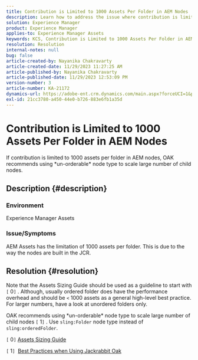 ```yaml
---
title: Contribution is Limited to 1000 Assets Per Folder in AEM Nodes
description: Learn how to address the issue where contribution is limited to 1000 assets per folder in AEM nodes.
solution: Experience Manager
product: Experience Manager
applies-to: Experience Manager Assets
keywords: KCS, Contribution is Limited to 1000 Assets Per Folder in AEM Nodes
resolution: Resolution
internal-notes: null
bug: false
article-created-by: Nayanika Chakravarty
article-created-date: 11/29/2023 11:27:25 AM
article-published-by: Nayanika Chakravarty
article-published-date: 11/29/2023 12:53:09 PM
version-number: 3
article-number: KA-21172
dynamics-url: https://adobe-ent.crm.dynamics.com/main.aspx?forceUCI=1&pagetype=entityrecord&etn=knowledgearticle&id=596a573e-aa8e-ee11-8179-6045bd006239
exl-id: 21cc3780-a450-44e0-b726-883e6fb1a35d
---
```

# Contribution is Limited to 1000 Assets Per Folder in AEM Nodes


If contribution is limited to 1000 assets per folder in AEM nodes, OAK recommends using \*un-orderable\* node type to scale large number of child nodes.

## Description {#description}


### <b>Environment</b>

Experience Manager Assets



### <b>Issue/Symptoms</b>

AEM Assets has the limitation of 1000 assets per folder. This is due to the way the nodes are built in the JCR.


## Resolution {#resolution}


Note that the Assets Sizing Guide should be used as a guideline to start with `[` 0`]` . Although, usually ordered folder does have the performance overhead and should be `<`  1000 assets as a general high-level best practice. For larger numbers, have a look at unordered folders only.

OAK recommends using \*un-orderable\* node type to scale large number of child nodes `[` 1`]` . Use `sling:Folder` node type instead of `sling:orderedFolder`.

`[` 0`]`  [Assets Sizing Guide](https://experienceleague.adobe.com/docs/experience-manager-65/assets/administer/assets-sizing-guide.html?lang=en)

`[` 1`]`  [Best Practices when Using Jackrabbit Oak](https://jackrabbit.apache.org/oak/docs/dos_and_donts.html)
